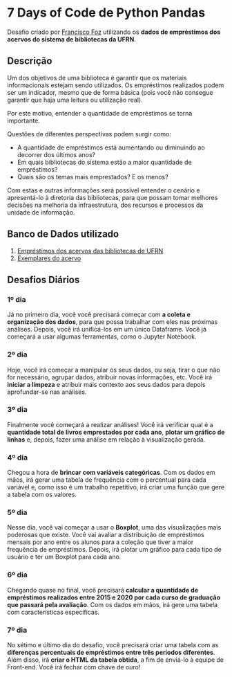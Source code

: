 # 7 Days of Code de Python Pandas

Desafio criado por [Francisco Foz](https://github.com/FranciscoFoz) utilizando os **dados de empréstimos dos acervos do sistema de bibliotecas da UFRN**.

## Descrição

Um dos objetivos de uma biblioteca é garantir que os materiais informacionais estejam sendo utilizados. Os empréstimos realizados podem ser um indicador, mesmo que de forma básica (pois você não consegue garantir que haja uma leitura ou utilização real).  
  
Por este motivo, entender a quantidade de empréstimos se torna importante.  
  
Questões de diferentes perspectivas podem surgir como:  
  

-   A quantidade de empréstimos está aumentando ou diminuindo ao decorrer dos últimos anos?
-   Em quais bibliotecas do sistema estão a maior quantidade de empréstimos?
-   Quais são os temas mais emprestados? E os menos?

  
Com estas e outras informações será possível entender o cenário e apresentá-lo à diretoria das bibliotecas, para que possam tomar melhores decisões na melhoria da infraestrutura, dos recursos e processos da unidade de informação.

## Banco de Dados utilizado

1.  [Empréstimos dos acervos das bibliotecas de UFRN](https://empresas.alura.com.br/e3t/Ctc/I8+113/d2z6gD04/MWBktDwyxlCN3lFL5L5mlbRW4gSXWJ58WwhzMLtlTb5kvg0W50kH_H6lZ3nrW1rBP-18NMR1hW2vm4My5j3FjzN1J3d42skh_YN9cVWrKzmWjcN3rWlPNw5w7jW2b0Bn86cv-B7W6zGjjT52S7lfW77tmJR3ZD8r6VZnP2G3YwVYqW5vb0z66S5K-7W5B32Y87hP_H3W2j1gs38qfSnNW8GlF3Z8Vvt49W2GdKBd8kJZMpW4XrVp12C97NMW4VsXNW4KxBLnW4Yw_g72VhjwZW3_vBpG8ZzP1yW6fTNmz3JFw4NW5z8dwQ8HCJ0DVgrT5S6_QGwsW2TLzhq85SXmJW6rB0jf1xLLt1W7z73ND5rHrLlW27n6TP1DPQ0NN6fdVnh5tqCPW51c2Qk2WRS-2W8FSF5c8crf37W4TSSLc45L87yW6jjxYY5yVtGsW5J_1812hbS0BN6Nn1WBzz4bkdNx3q004)
2.  [Exemplares do acervo](https://empresas.alura.com.br/e3t/Ctc/I8+113/d2z6gD04/MWBktDwyxlCN3lFL5L5mlbRW4gSXWJ58WwhzMLtlTv5kvg0W5BWr2F6lZ3lFW6T73WQ352QGFW1R6bHr3Rvs5cN5rmfZb8CQjhW1dF2b93ZZmL6W3YxlCJ6W7DnBW9h9HRM2k2HH9W39yDts3vy7GMW4cYK-28dK0WhW1DvGVy57kY02W6RSYSP1sy-vXVzs6rf5vMpXWW1r_slD5Fs2RBW8zsFxM5WLS9kW6Q_MJz7wH9MjW8zvK-y2VVrTYW9cj5y29kGtc8Vr41wx5MWjhqW5Cttsz6FhWgPW7h0sKj4h_3P8W3_pCHv20TCjQW4mWhjr5tdpw9W2KzlT15yBWwTW524kXr5NPXLyW5qyzsC2jgcj_W3nsj2M81CG_pVL3LlD2j59jjW24t033526fCpW3vJ7h_4mYBt6W2gt-WY8j08wqW7tqRLL5gtPQCW5SVgWz1HT6fpW45vGZq4MKcMvW28cFM78ZrqkCW8xv0718Cv7nFd1YnRM04)

## Desafios Diários

### 1º dia
Já no primeiro dia, você você precisará começar com **a coleta e organização dos dados**, para que possa trabalhar com eles nas próximas análises. Depois, você irá unificá-los em um único Dataframe. Você já começará a usar algumas ferramentas, como o Jupyter Notebook.

### 2º dia
Hoje, você irá começar a manipular os seus dados, ou seja, tirar o que não for necessário, agrupar dados, atribuir novas informações, etc. Você irá **iniciar a limpeza** e atribuir mais contexto aos seus dados para depois aprofundar-se nas análises.

### 3º dia
Finalmente você começará a realizar análises! Você irá verificar qual é a **quantidade total de livros emprestados por cada ano**, **plotar um gráfico de linhas** e, depois, fazer uma análise em relação à visualização gerada.

### 4º dia
Chegou a hora de **brincar com variáveis categóricas**. Com os dados em mãos, irá gerar uma tabela de frequência com o percentual para cada variável e, como isso é um trabalho repetitivo, irá criar uma função que gere a tabela com os valores.

### 5º dia
Nesse dia, você vai começar a usar o **Boxplot**, uma das visualizações mais poderosas que existe. Você vai avaliar a distribuição de empréstimos mensais por ano entre os alunos para a coleção que tiver a maior frequência de empréstimos. Depois, irá plotar um gráfico para cada tipo de usuário e ter um Boxplot para cada ano.

### 6º dia
Chegando quase no final, você precisará **calcular a quantidade de empréstimos realizados entre 2015 e 2020 por cada curso de graduação que passará pela avaliação**. Com os dados em mãos, irá gere uma tabela com características específicas.

### 7º dia
No sétimo e último dia do desafio, você precisará criar uma tabela com as **diferenças percentuais de empréstimos entre três períodos diferentes**. Além disso, irá **criar o HTML da tabela obtida**, a fim de enviá-lo à equipe de Front-end. Você irá fechar com chave de ouro!
